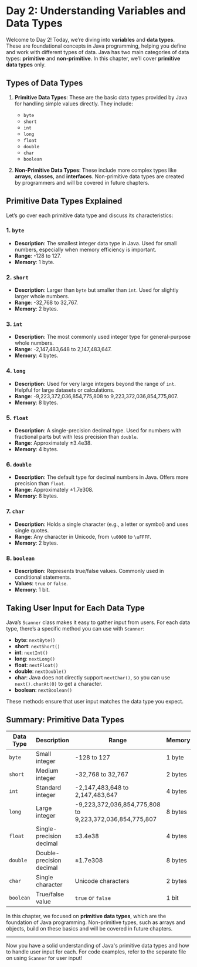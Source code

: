 
# Day 2: Understanding Variables and Data Types

Welcome to Day 2! Today, we’re diving into **variables** and **data types**. These are foundational concepts in Java programming, helping you define and work with different types of data. Java has two main categories of data types: **primitive** and **non-primitive**. In this chapter, we’ll cover **primitive data types** only.

## Types of Data Types
1. **Primitive Data Types**: These are the basic data types provided by Java for handling simple values directly. They include:
   - `byte`
   - `short`
   - `int`
   - `long`
   - `float`
   - `double`
   - `char`
   - `boolean`

2. **Non-Primitive Data Types**: These include more complex types like **arrays**, **classes**, and **interfaces**. Non-primitive data types are created by programmers and will be covered in future chapters.

## Primitive Data Types Explained
Let’s go over each primitive data type and discuss its characteristics:

### 1. `byte`
- **Description**: The smallest integer data type in Java. Used for small numbers, especially when memory efficiency is important.
- **Range**: -128 to 127.
- **Memory**: 1 byte.

### 2. `short`
- **Description**: Larger than `byte` but smaller than `int`. Used for slightly larger whole numbers.
- **Range**: -32,768 to 32,767.
- **Memory**: 2 bytes.

### 3. `int`
- **Description**: The most commonly used integer type for general-purpose whole numbers.
- **Range**: -2,147,483,648 to 2,147,483,647.
- **Memory**: 4 bytes.

### 4. `long`
- **Description**: Used for very large integers beyond the range of `int`. Helpful for large datasets or calculations.
- **Range**: -9,223,372,036,854,775,808 to 9,223,372,036,854,775,807.
- **Memory**: 8 bytes.

### 5. `float`
- **Description**: A single-precision decimal type. Used for numbers with fractional parts but with less precision than `double`.
- **Range**: Approximately ±3.4e38.
- **Memory**: 4 bytes.

### 6. `double`
- **Description**: The default type for decimal numbers in Java. Offers more precision than `float`.
- **Range**: Approximately ±1.7e308.
- **Memory**: 8 bytes.

### 7. `char`
- **Description**: Holds a single character (e.g., a letter or symbol) and uses single quotes.
- **Range**: Any character in Unicode, from `\u0000` to `\uFFFF`.
- **Memory**: 2 bytes.

### 8. `boolean`
- **Description**: Represents true/false values. Commonly used in conditional statements.
- **Values**: `true` or `false`.
- **Memory**: 1 bit.

## Taking User Input for Each Data Type
Java’s `Scanner` class makes it easy to gather input from users. For each data type, there’s a specific method you can use with `Scanner`:
- **byte**: `nextByte()`
- **short**: `nextShort()`
- **int**: `nextInt()`
- **long**: `nextLong()`
- **float**: `nextFloat()`
- **double**: `nextDouble()`
- **char**: Java does not directly support `nextChar()`, so you can use `next().charAt(0)` to get a character.
- **boolean**: `nextBoolean()`

These methods ensure that user input matches the data type you expect.

## Summary: Primitive Data Types
| Data Type | Description                          | Range                                      | Memory |
|-----------|--------------------------------------|--------------------------------------------|--------|
| `byte`    | Small integer                        | -128 to 127                                | 1 byte |
| `short`   | Medium integer                       | -32,768 to 32,767                          | 2 bytes|
| `int`     | Standard integer                     | -2,147,483,648 to 2,147,483,647            | 4 bytes|
| `long`    | Large integer                        | -9,223,372,036,854,775,808 to 9,223,372,036,854,775,807 | 8 bytes|
| `float`   | Single-precision decimal             | ±3.4e38                                    | 4 bytes|
| `double`  | Double-precision decimal             | ±1.7e308                                   | 8 bytes|
| `char`    | Single character                     | Unicode characters                         | 2 bytes|
| `boolean` | True/false value                     | `true` or `false`                          | 1 bit  |

In this chapter, we focused on **primitive data types**, which are the foundation of Java programming. Non-primitive types, such as arrays and objects, build on these basics and will be covered in future chapters.

--- 

Now you have a solid understanding of Java's primitive data types and how to handle user input for each. For code examples, refer to the separate file on using `Scanner` for user input!